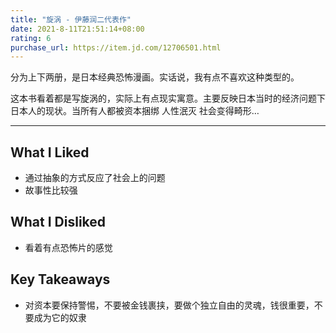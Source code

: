 ```yaml
---
title: "旋涡 - 伊藤润二代表作"
date: 2021-8-11T21:51:14+08:00
rating: 6
purchase_url: https://item.jd.com/12706501.html
---
```


分为上下两册，是日本经典恐怖漫画。实话说，我有点不喜欢这种类型的。

这本书看着都是写旋涡的，实际上有点现实寓意。主要反映日本当时的经济问题下日本人的现状。当所有人都被资本捆绑 人性泯灭 社会变得畸形…

---

## What I Liked

- 通过抽象的方式反应了社会上的问题
- 故事性比较强

## What I Disliked

- 看着有点恐怖片的感觉

## Key Takeaways

- 对资本要保持警惕，不要被金钱裹挟，要做个独立自由的灵魂，钱很重要，不要成为它的奴隶

